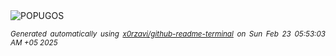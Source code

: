 <div align="justify">
<picture>
    <source media="(prefers-color-scheme: dark)" srcset="https://i.ibb.co/BKyGKKhc/output-gif.gif">
    <source media="(prefers-color-scheme: light)" srcset="https://i.ibb.co/BKyGKKhc/output-gif.gif">
    <img alt="POPUGOS" src="https://i.ibb.co/BKyGKKhc/output-gif.gif">
</picture>

<sub><i>Generated automatically using [x0rzavi/github-readme-terminal](https://github.com/x0rzavi/github-readme-terminal) on Sun Feb 23 05:53:03 AM +05 2025</i></sub>
</div>